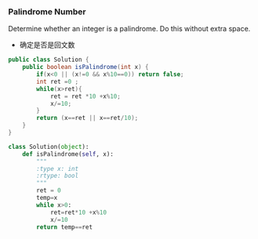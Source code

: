 ### Palindrome Number

Determine whether an integer is a palindrome. Do this without extra space.

* 确定是否是回文数

``` java
public class Solution {
    public boolean isPalindrome(int x) {
        if(x<0 || (x!=0 && x%10==0)) return false;
        int ret =0 ;
        while(x>ret){
            ret = ret *10 +x%10;
            x/=10;
        }
        return (x==ret || x==ret/10);
    }
}
```

``` python
class Solution(object):
    def isPalindrome(self, x):
        """
        :type x: int
        :rtype: bool
        """
        ret = 0
        temp=x
        while x>0:
            ret=ret*10 +x%10
            x/=10
        return temp==ret
        
```